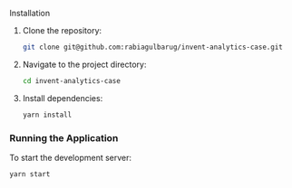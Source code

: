 Installation

1. Clone the repository:

   ```sh
   git clone git@github.com:rabiagulbarug/invent-analytics-case.git
   ```

2. Navigate to the project directory:

   ```sh
   cd invent-analytics-case
   ```

3. Install dependencies:

   ```sh
   yarn install
   ```

### Running the Application

To start the development server:

```sh
yarn start
```
